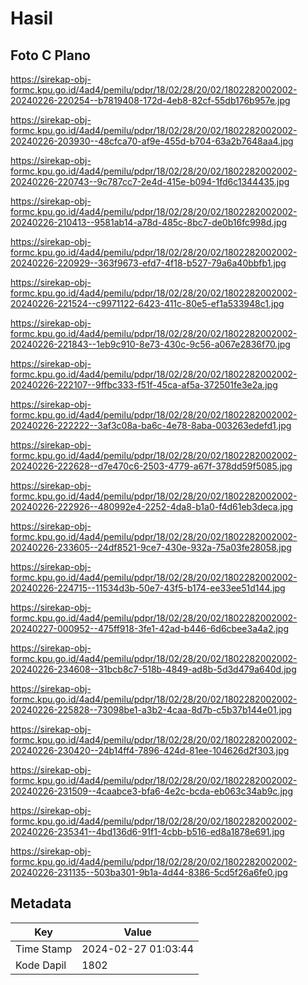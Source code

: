 # Hasil

## Foto C Plano

https://sirekap-obj-formc.kpu.go.id/4ad4/pemilu/pdpr/18/02/28/20/02/1802282002002-20240226-220254--b7819408-172d-4eb8-82cf-55db176b957e.jpg

https://sirekap-obj-formc.kpu.go.id/4ad4/pemilu/pdpr/18/02/28/20/02/1802282002002-20240226-203930--48cfca70-af9e-455d-b704-63a2b7648aa4.jpg

https://sirekap-obj-formc.kpu.go.id/4ad4/pemilu/pdpr/18/02/28/20/02/1802282002002-20240226-220743--9c787cc7-2e4d-415e-b094-1fd6c1344435.jpg

https://sirekap-obj-formc.kpu.go.id/4ad4/pemilu/pdpr/18/02/28/20/02/1802282002002-20240226-210413--9581ab14-a78d-485c-8bc7-de0b16fc998d.jpg

https://sirekap-obj-formc.kpu.go.id/4ad4/pemilu/pdpr/18/02/28/20/02/1802282002002-20240226-220929--363f9673-efd7-4f18-b527-79a6a40bbfb1.jpg

https://sirekap-obj-formc.kpu.go.id/4ad4/pemilu/pdpr/18/02/28/20/02/1802282002002-20240226-221524--c9971122-6423-411c-80e5-ef1a533948c1.jpg

https://sirekap-obj-formc.kpu.go.id/4ad4/pemilu/pdpr/18/02/28/20/02/1802282002002-20240226-221843--1eb9c910-8e73-430c-9c56-a067e2836f70.jpg

https://sirekap-obj-formc.kpu.go.id/4ad4/pemilu/pdpr/18/02/28/20/02/1802282002002-20240226-222107--9ffbc333-f51f-45ca-af5a-372501fe3e2a.jpg

https://sirekap-obj-formc.kpu.go.id/4ad4/pemilu/pdpr/18/02/28/20/02/1802282002002-20240226-222222--3af3c08a-ba6c-4e78-8aba-003263edefd1.jpg

https://sirekap-obj-formc.kpu.go.id/4ad4/pemilu/pdpr/18/02/28/20/02/1802282002002-20240226-222628--d7e470c6-2503-4779-a67f-378dd59f5085.jpg

https://sirekap-obj-formc.kpu.go.id/4ad4/pemilu/pdpr/18/02/28/20/02/1802282002002-20240226-222926--480992e4-2252-4da8-b1a0-f4d61eb3deca.jpg

https://sirekap-obj-formc.kpu.go.id/4ad4/pemilu/pdpr/18/02/28/20/02/1802282002002-20240226-233605--24df8521-9ce7-430e-932a-75a03fe28058.jpg

https://sirekap-obj-formc.kpu.go.id/4ad4/pemilu/pdpr/18/02/28/20/02/1802282002002-20240226-224715--11534d3b-50e7-43f5-b174-ee33ee51d144.jpg

https://sirekap-obj-formc.kpu.go.id/4ad4/pemilu/pdpr/18/02/28/20/02/1802282002002-20240227-000952--475ff918-3fe1-42ad-b446-6d6cbee3a4a2.jpg

https://sirekap-obj-formc.kpu.go.id/4ad4/pemilu/pdpr/18/02/28/20/02/1802282002002-20240226-234608--31bcb8c7-518b-4849-ad8b-5d3d479a640d.jpg

https://sirekap-obj-formc.kpu.go.id/4ad4/pemilu/pdpr/18/02/28/20/02/1802282002002-20240226-225828--73098be1-a3b2-4caa-8d7b-c5b37b144e01.jpg

https://sirekap-obj-formc.kpu.go.id/4ad4/pemilu/pdpr/18/02/28/20/02/1802282002002-20240226-230420--24b14ff4-7896-424d-81ee-104626d2f303.jpg

https://sirekap-obj-formc.kpu.go.id/4ad4/pemilu/pdpr/18/02/28/20/02/1802282002002-20240226-231509--4caabce3-bfa6-4e2c-bcda-eb063c34ab9c.jpg

https://sirekap-obj-formc.kpu.go.id/4ad4/pemilu/pdpr/18/02/28/20/02/1802282002002-20240226-235341--4bd136d6-91f1-4cbb-b516-ed8a1878e691.jpg

https://sirekap-obj-formc.kpu.go.id/4ad4/pemilu/pdpr/18/02/28/20/02/1802282002002-20240226-231135--503ba301-9b1a-4d44-8386-5cd5f26a6fe0.jpg


## Metadata

| Key        | Value               |
| ---------- | ------------------- |
| Time Stamp | 2024-02-27 01:03:44 |
| Kode Dapil | 1802                |



